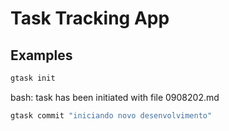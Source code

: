 # Task Tracking App

## Examples

``` bash
gtask init
```

bash: task has been initiated with file 0908202.md

``` bash
gtask commit "iniciando novo desenvolvimento"
```

``` 